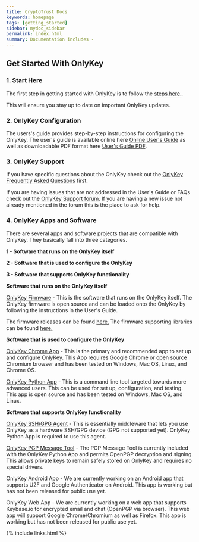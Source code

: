 ```yaml
---
title: CryptoTrust Docs
keywords: homepage
tags: [getting_started]
sidebar: mydoc_sidebar
permalink: index.html
summary: Documentation includes -
---
```


## Get Started With OnlyKey

### 1. Start Here

The first step in getting started with OnlyKey is to follow the [steps here ](https://crp.to/okstart).

This will ensure you stay up to date on important OnlyKey updates.

### 2. OnlyKey Configuration

The users's guide provides step-by-step instructions for configuring the OnlyKey. The user's guide is available online here [Online User's Guide](https://docs.google.com/document/d/196ZUQQA0P9QKROT6K6pCtvPV55M9XRLXppPgEe_5JvI/pub) as well as downloadable PDF format here [User's Guide PDF](https://drive.google.com/open?id=0B_Bb-hXCnpYqb0ZDVFFRd1VLTE0).

### 3. OnlyKey Support

If you have specific questions about the OnlyKey check out the [OnlyKey Frequently Asked Questions](https://docs.crp.to/faq.html) first.

If you are having issues that are not addressed in the User's Guide or FAQs check out the [OnlyKey Support forum](https://groups.google.com/forum/#!forum/onlykey). If you are having a new issue not already mentioned in the forum this is the place to ask for help.

### 4. OnlyKey Apps and Software

There are several apps and software projects that are compatible with OnlyKey. They basically fall into three categories.


**1 - Software that runs on the OnlyKey itself**

**2 - Software that is used to configure the OnlyKey**

**3 - Software that supports OnlyKey functionality**


**Software that runs on the OnlyKey itself**

[OnlyKey Firmware](https://docs.crp.to/firmware.html) - This is the software that runs on the OnlyKey itself. The OnlyKey firmware is open source and can be loaded onto the OnlyKey by following the instructions in the User's Guide.

The firmware releases can be found [here.](https://github.com/trustcrypto/OnlyKey-Firmware/releases)
The firmware supporting libraries can be found [here.](https://github.com/trustcrypto/libraries) 

**Software that is used to configure the OnlyKey**

[OnlyKey Chrome App](https://docs.crp.to/app.html) - This is the primary and recommended app to set up and configure OnlyKey. This App requires Google Chrome or open source Chromium browser and has been tested on Windows, Mac OS, Linux, and Chrome OS.

[OnlyKey Python App](https://docs.crp.to/command-line.html) - This is a command line tool targeted towards more advanced users. This can be used for set up, configuration, and testing. This app is open source and has been tested on Windows, Mac OS, and Linux.

**Software that supports OnlyKey functionality**

[OnlyKey SSH/GPG Agent](https://docs.crp.to/onlykey-agent.html) - This is essentially middleware that lets you use OnlyKey as a hardware SSH/GPG device (GPG not supported yet). OnlyKey Python App is required to use this agent.

[OnlyKey PGP Message Tool](https://docs.crp.to/command-line.html) - The PGP Message Tool is currently included with the OnlyKey Python App and permits OpenPGP decryption and signing. This allows private keys to remain safely stored on OnlyKey and requires no special drivers.

OnlyKey Android App - We are currently working on an Android app that supports U2F and Google Authenticator on Android. This app is working but has not been released for public use yet.

OnlyKey Web App - We are currently working on a web app that supports Keybase.io for encrypted email and chat (OpenPGP via browser). This web app will support Google Chrome/Chromium as well as Firefox. This app is working but has not been released for public use yet.

{% include links.html %}
